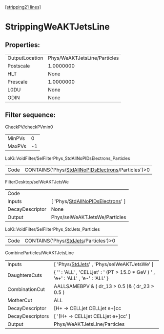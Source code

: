 [\[stripping21 lines\]](../stripping21-index.md)

# StrippingWeAKTJetsLine

## Properties:

|                |                              |
|----------------|------------------------------|
| OutputLocation | Phys/WeAKTJetsLine/Particles |
| Postscale      | 1.0000000                    |
| HLT            | None                         |
| Prescale       | 1.0000000                    |
| L0DU           | None                         |
| ODIN           | None                         |

## Filter sequence:

CheckPV/checkPVmin0

|        |     |
|--------|-----|
| MinPVs | 0   |
| MaxPVs | -1  |

LoKi::VoidFilter/SelFilterPhys_StdAllNoPIDsElectrons_Particles

|      |                                                                                                                |
|------|----------------------------------------------------------------------------------------------------------------|
| Code | CONTAINS('Phys/[StdAllNoPIDsElectrons](../commonparticles/stripping21-stdallnopidselectrons.md)/Particles')\>0 |

FilterDesktop/selWeAKTJetsWe

|                 |                                                                                               |
|-----------------|-----------------------------------------------------------------------------------------------|
| Code            |                                                                                               |
| Inputs          | \[ 'Phys/[StdAllNoPIDsElectrons](../commonparticles/stripping21-stdallnopidselectrons.md)' \] |
| DecayDescriptor | None                                                                                          |
| Output          | Phys/selWeAKTJetsWe/Particles                                                                 |

LoKi::VoidFilter/SelFilterPhys_StdJets_Particles

|      |                                                                                    |
|------|------------------------------------------------------------------------------------|
| Code | CONTAINS('Phys/[StdJets](../commonparticles/stripping21-stdjets.md)/Particles')\>0 |

CombineParticles/WeAKTJetsLine

|                  |                                                                                           |
|------------------|-------------------------------------------------------------------------------------------|
| Inputs           | \[ 'Phys/[StdJets](../commonparticles/stripping21-stdjets.md)' , 'Phys/selWeAKTJetsWe' \] |
| DaughtersCuts    | { '' : 'ALL' , 'CELLjet' : ' (PT \> 15.0 \* GeV ) ' , 'e+' : 'ALL' , 'e-' : 'ALL' }       |
| CombinationCut   | AALLSAMEBPV & ( dr_13 \> 0.5 )& ( dr_23 \> 0.5 )                                          |
| MotherCut        | ALL                                                                                       |
| DecayDescriptor  | \[H+ -\> CELLjet CELLjet e+\]cc                                                           |
| DecayDescriptors | \[ '\[H+ -\> CELLjet CELLjet e+\]cc' \]                                                   |
| Output           | Phys/WeAKTJetsLine/Particles                                                              |

